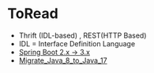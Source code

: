 # ToRead
* Thrift (IDL-based) , REST(HTTP Based)
* IDL = Interface Definition Language
* [Spring Boot 2.x → 3.x](https://github.com/sanjeevkomma/Spring-Boot/tree/main/course/concepts/Spring-Boot-2.x-to-3.x)
* [Migrate_Java_8_to_Java_17](https://github.com/sanjeevkomma/Java/blob/main/course/Java_17/01.%20Migrate_Java_8_to_Java_17.md)
